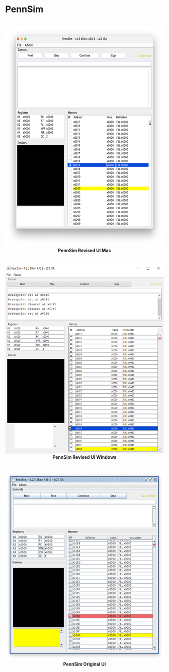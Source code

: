 # PennSim



<h4 align="center">
  <br>
    <a href=""><img src="src/res/PennSimRevisedMac.png" alt="PennSim Revised Screenshot" height="700"></a>
  <br>
    PennSim Revised UI Mac
  <br>
</h4>


<h4 align="center">
  <br>
    <a href=""><img src="src/res/PennSimRevisedWin.png" alt="PennSim Revised Screenshot" height="600"></a>
  <br>
    PennSim Revised UI Windows
  <br>
</h4>


<h4 align="center">
  <br>
    <a href=""><img src="src/res/PennSimOriginal.png" alt="PennSim Original Sreenshot" height="600"></a>
  <br>
    PennSim Original UI
  <br>
</h4>
